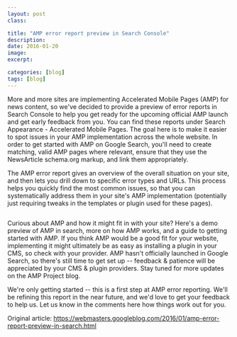 ```yaml
---
layout: post
class:

title: "AMP error report preview in Search Console"
description:
date: 2016-01-20
image:
excerpt:

categories: [blog]
tags: [blog]
---
```


More and more sites are implementing Accelerated Mobile Pages (AMP) for news content, so we've decided to provide a preview of error reports in Search Console to help you get ready for the upcoming official AMP launch and get early feedback from you. You can find these reports under Search Appearance - Accelerated Mobile Pages. The goal here is to make it easier to spot issues in your AMP implementation across the whole website. In order to get started with AMP on Google Search, you'll need to create matching, valid AMP pages where relevant, ensure that they use the NewsArticle schema.org markup, and link them appropriately.

The AMP error report gives an overview of the overall situation on your site, and then lets you drill down to specific error types and URLs. This process helps you quickly find the most common issues, so that you can systematically address them in your site's AMP implementation (potentially just requiring tweaks in the templates or plugin used for these pages).

<div class="img--medium">
  <img src="https://3.bp.blogspot.com/-hC7WVSOseC0/Vp9mDQdz4_I/AAAAAAAABec/fr03RRI8nvk/s1600/Screenshot%2Bfrom%2B2016-01-20%2B11%253A46%253A54.png" alt="">
</div>

Curious about AMP and how it might fit in with your site? Here's a demo preview of AMP in search, more on how AMP works, and a guide to getting started with AMP. If you think AMP would be a good fit for your website, implementing it might ultimately be as easy as installing a plugin in your CMS, so check with your provider. AMP hasn't officially launched in Google Search, so there's still time to get set up -- feedback & patience will be appreciated by your CMS & plugin providers. Stay tuned for more updates on the AMP Project blog.

We're only getting started -- this is a first step at AMP error reporting. We'll be refining this report in the near future, and we'd love to get your feedback to help us. Let us know in the comments here how things work out for you.

Original article: <https://webmasters.googleblog.com/2016/01/amp-error-report-preview-in-search.html>
